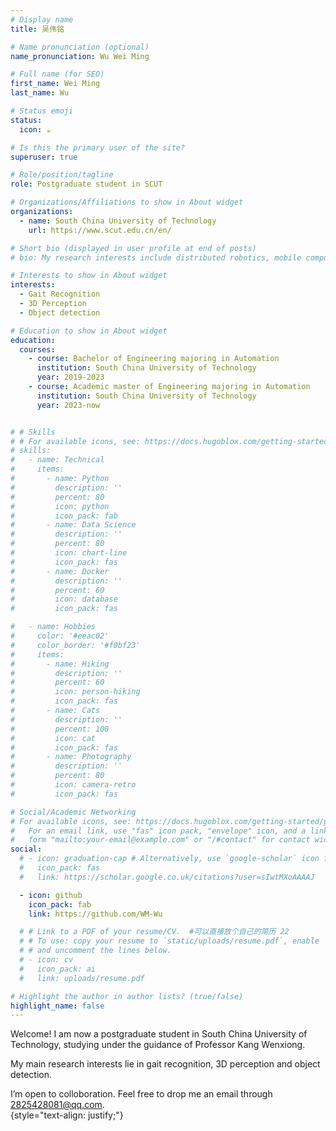 ```yaml
---
# Display name
title: 吴伟铭

# Name pronunciation (optional)
name_pronunciation: Wu Wei Ming

# Full name (for SEO)
first_name: Wei Ming
last_name: Wu

# Status emoji
status:
  icon: ☕️

# Is this the primary user of the site?
superuser: true

# Role/position/tagline
role: Postgraduate student in SCUT

# Organizations/Affiliations to show in About widget
organizations:
  - name: South China University of Technology
    url: https://www.scut.edu.cn/en/

# Short bio (displayed in user profile at end of posts)
# bio: My research interests include distributed robotics, mobile computing and programmable matter.

# Interests to show in About widget
interests:
  - Gait Recognition
  - 3D Perception
  - Object detection

# Education to show in About widget
education:
  courses:
    - course: Bachelor of Engineering majoring in Automation
      institution: South China University of Technology
      year: 2019-2023
    - course: Academic master of Engineering majoring in Automation
      institution: South China University of Technology
      year: 2023-now


# # Skills
# # For available icons, see: https://docs.hugoblox.com/getting-started/page-builder/#icons
# skills:
#   - name: Technical
#     items:
#       - name: Python
#         description: ''
#         percent: 80
#         icon: python
#         icon_pack: fab
#       - name: Data Science
#         description: ''
#         percent: 80
#         icon: chart-line
#         icon_pack: fas
#       - name: Docker
#         description: ''
#         percent: 60
#         icon: database
#         icon_pack: fas

#   - name: Hobbies
#     color: '#eeac02'
#     color_border: '#f0bf23'
#     items:
#       - name: Hiking
#         description: ''
#         percent: 60
#         icon: person-hiking
#         icon_pack: fas
#       - name: Cats
#         description: ''
#         percent: 100
#         icon: cat
#         icon_pack: fas
#       - name: Photography
#         description: ''
#         percent: 80
#         icon: camera-retro
#         icon_pack: fas

# Social/Academic Networking
# For available icons, see: https://docs.hugoblox.com/getting-started/page-builder/#icons
#   For an email link, use "fas" icon pack, "envelope" icon, and a link in the
#   form "mailto:your-email@example.com" or "/#contact" for contact widget.
social:      
  # - icon: graduation-cap # Alternatively, use `google-scholar` icon from `ai` icon pack  # 谷歌学术页
  #   icon_pack: fas
  #   link: https://scholar.google.co.uk/citations?user=sIwtMXoAAAAJ

  - icon: github
    icon_pack: fab
    link: https://github.com/WM-Wu

  # # Link to a PDF of your resume/CV.  #可以直接放个自己的简历 22
  # # To use: copy your resume to `static/uploads/resume.pdf`, enable `ai` icons in `params.yaml`,
  # # and uncomment the lines below.
  # - icon: cv
  #   icon_pack: ai
  #   link: uploads/resume.pdf

# Highlight the author in author lists? (true/false)
highlight_name: false
---
```



Welcome! I am now a postgraduate student in South China University of Technology, studying under the guidance of Professor Kang Wenxiong.   
  
My main research interests lie in gait recognition, 3D perception and object detection.  
  
I’m open to colloboration. Feel free to drop me an email through 2825428081@qq.com.  
{style="text-align: justify;"}
